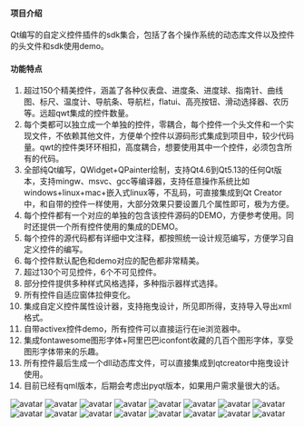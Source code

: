 ﻿#### 项目介绍
Qt编写的自定义控件插件的sdk集合，包括了各个操作系统的动态库文件以及控件的头文件和sdk使用demo。

#### 功能特点
 1. 超过150个精美控件，涵盖了各种仪表盘、进度条、进度球、指南针、曲线图、标尺、温度计、导航条、导航栏，flatui、高亮按钮、滑动选择器、农历等。远超qwt集成的控件数量。
 2. 每个类都可以独立成一个单独的控件，零耦合，每个控件一个头文件和一个实现文件，不依赖其他文件，方便单个控件以源码形式集成到项目中，较少代码量。qwt的控件类环环相扣，高度耦合，想要使用其中一个控件，必须包含所有的代码。
 3. 全部纯Qt编写，QWidget+QPainter绘制，支持Qt4.6到Qt5.13的任何Qt版本，支持mingw、msvc、gcc等编译器，支持任意操作系统比如windows+linux+mac+嵌入式linux等，不乱码，可直接集成到Qt  Creator中，和自带的控件一样使用，大部分效果只要设置几个属性即可，极为方便。
 4. 每个控件都有一个对应的单独的包含该控件源码的DEMO，方便参考使用。同时还提供一个所有控件使用的集成的DEMO。
 5. 每个控件的源代码都有详细中文注释，都按照统一设计规范编写，方便学习自定义控件的编写。
 6. 每个控件默认配色和demo对应的配色都非常精美。
 7. 超过130个可见控件，6个不可见控件。
 8. 部分控件提供多种样式风格选择，多种指示器样式选择。
 9. 所有控件自适应窗体拉伸变化。
 10.  集成自定义控件属性设计器，支持拖曳设计，所见即所得，支持导入导出xml格式。
 11. 自带activex控件demo，所有控件可以直接运行在ie浏览器中。
 12. 集成fontawesome图形字体+阿里巴巴iconfont收藏的几百个图形字体，享受图形字体带来的乐趣。
 13. 所有控件最后生成一个dll动态库文件，可以直接集成到qtcreator中拖曳设计使用。
 14. 目前已经有qml版本，后期会考虑出pyqt版本，如果用户需求量很大的话。

![avatar](https://github.com/feiyangqingyun/qucsdk/raw/master/snap/000.gif)
![avatar](https://github.com/feiyangqingyun/qucsdk/raw/master/snap/00.gif)
![avatar](https://github.com/feiyangqingyun/qucsdk/raw/master/snap/0.gif)
![avatar](https://github.com/feiyangqingyun/qucsdk/raw/master/snap/0.png)
![avatar](https://github.com/feiyangqingyun/qucsdk/raw/master/snap/1_qtcreator_msvc2017.png)
![avatar](https://github.com/feiyangqingyun/qucsdk/raw/master/snap/customring.gif)
![avatar](https://github.com/feiyangqingyun/qucsdk/raw/master/snap/gaugecar.gif)
![avatar](https://github.com/feiyangqingyun/qucsdk/raw/master/snap/gaugecolor.gif)
![avatar](https://github.com/feiyangqingyun/qucsdk/raw/master/snap/gaugemini.gif)
![avatar](https://github.com/feiyangqingyun/qucsdk/raw/master/snap/gaugepanel.gif)
![avatar](https://github.com/feiyangqingyun/qucsdk/raw/master/snap/gaugepercent.gif)
![avatar](https://github.com/feiyangqingyun/qucsdk/raw/master/snap/gaugespeed.gif)
![avatar](https://github.com/feiyangqingyun/qucsdk/raw/master/snap/progresspercent.gif)
![avatar](https://github.com/feiyangqingyun/qucsdk/raw/master/snap/telwidget.gif)
![avatar](https://github.com/feiyangqingyun/qucsdk/raw/master/snap/wavebar.gif)
![avatar](https://github.com/feiyangqingyun/qucsdk/raw/master/snap/switchbutton.gif)
